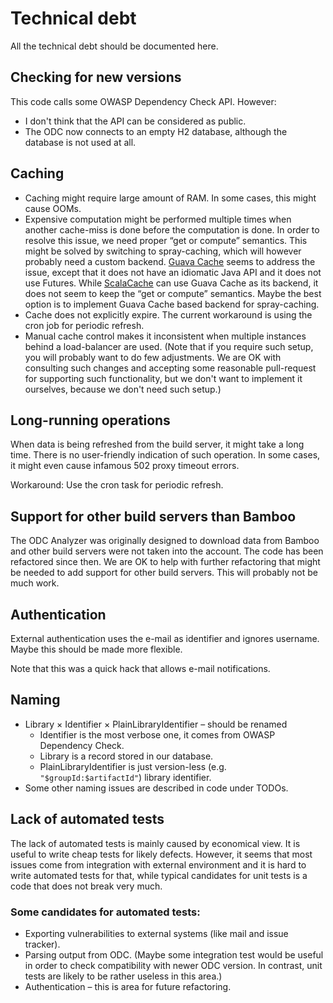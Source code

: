# Technical debt

All the technical debt should be documented here.

## Checking for new versions
This code calls some OWASP Dependency Check API. However:

* I don't think that the API can be considered as public.
* The ODC now connects to an empty H2 database, although the database is not used at all.

## Caching

* Caching might require large amount of RAM. In some cases, this might cause OOMs.
* Expensive computation might be performed multiple times when another cache-miss is done before the computation is done. In order to resolve this issue, we need proper “get or compute” semantics. This might be solved by switching to spray-caching, which will however probably need a custom backend. [Guava Cache](https://guava-libraries.googlecode.com/files/JavaCachingwithGuava.pdf) seems to address the issue, except that it does not have an idiomatic Java API and it does not use Futures. While [ScalaCache](https://github.com/cb372/scalacache) can use Guava Cache as its backend, it does not seem to keep the “get or compute” semantics. Maybe the best option is to implement Guava Cache based backend for spray-caching.
* Cache does not explicitly expire. The current workaround is using the cron job for periodic refresh.
* Manual cache control makes it inconsistent when multiple instances behind a load-balancer are used. (Note that if you require such setup, you will probably want to do few adjustments. We are OK with consulting such changes and accepting some reasonable pull-request for supporting such functionality, but we don't want to implement it ourselves, because we don't need such setup.)

## Long-running operations

When data is being refreshed from the build server, it might take a long time. There is no user-friendly indication of such operation. In some cases, it might even cause infamous 502 proxy timeout errors.

Workaround: Use the cron task for periodic refresh.

## Support for other build servers than Bamboo

The ODC Analyzer was originally designed to download data from Bamboo and other build servers were not taken into the account. The code has been refactored since then. We are OK to help with further refactoring that might be needed to add support for other build servers. This will probably not be much work.

## Authentication

External authentication uses the e-mail as identifier and ignores username. Maybe this should be made more flexible.

Note that this was a quick hack that allows e-mail notifications.

## Naming
* Library × Identifier × PlainLibraryIdentifier – should be renamed
    * Identifier is the most verbose one, it comes from OWASP Dependency Check.
    * Library is a record stored in our database.
    * PlainLibraryIdentifier is just version-less (e.g. `"$groupId:$artifactId"`) library identifier.
* Some other naming issues are described in code under TODOs.

## Lack of automated tests

The lack of automated tests is mainly caused by economical view. It is useful to write cheap tests for likely defects. However, it seems that most issues come from integration with external environment and it is hard to write automated tests for that, while typical candidates for unit tests is a code that does not break very much.

### Some candidates for automated tests:

* Exporting vulnerabilities to external systems (like mail and issue tracker).
* Parsing output from ODC. (Maybe some integration test would be useful in order to check compatibility with newer ODC version. In contrast, unit tests are likely to be rather useless in this area.)
* Authentication – this is area for future refactoring.
